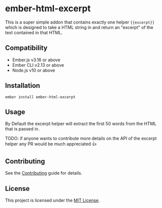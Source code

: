 ember-html-excerpt
==============================================================================

This is a super simple addon that contains exactly one helper `{{excerpt}}`
which is designed to take a HTML string in and return an "excerpt" of the text
contained in that HTML.

Compatibility
------------------------------------------------------------------------------

* Ember.js v3.16 or above
* Ember CLI v2.13 or above
* Node.js v10 or above


Installation
------------------------------------------------------------------------------

```
ember install ember-html-excerpt
```


Usage
------------------------------------------------------------------------------

By Default the excerpt helper will extract the first 50 words from the HTML that
is passed in.

TODO: if anyone wants to contribute more details on the API of the excerpt
helper any PR would be much appreciated 👍


Contributing
------------------------------------------------------------------------------

See the [Contributing](CONTRIBUTING.md) guide for details.


License
------------------------------------------------------------------------------

This project is licensed under the [MIT License](LICENSE.md).
